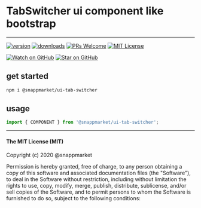 # TabSwitcher ui component like bootstrap
----

[![version](https://img.shields.io/npm/v/@snappmarket/ui-tab-switcher.svg?style=flat-square)](https://www.npmjs.com/package/@snappmarket/ui-tab-switcher)
[![downloads](https://img.shields.io/npm/dm/@snappmarket/ui-tab-switcher.svg?style=flat-square)](http://www.npmtrends.com/@snappmarket/ui-tab-switcher)
[![PRs Welcome](https://img.shields.io/badge/PRs-welcome-brightgreen.svg?style=flat-square)](http://makeapullrequest.com)
[![MIT License](https://img.shields.io/npm/l/@snappmarket/ui-tab-switcher.svg?style=flat-square)](https://github.com/snappmarket/frontend-toolbox/tree/master/packages/useDidUpdateEffect/blob/master/LICENSE.md)

[![Watch on GitHub](https://img.shields.io/github/watchers/snappmarket/frontend-toolbox.svg?style=social)](https://github.com/snappmarket/frontend-toolbox/watchers)
[![Star on GitHub](https://img.shields.io/github/stars/snappmarket/frontend-toolbox.svg?style=social)](https://github.com/snappmarket/frontend-toolbox/stargazers)

## get started
```bash 
npm i @snappmarket/ui-tab-switcher
```


## usage
```javascript
import { COMPONENT } from '@snappmarket/ui-tab-switcher';
```


---
#### The MIT License (MIT)

Copyright (c) 2020 @snappmarket

Permission is hereby granted, free of charge, to any person obtaining a copy
of this software and associated documentation files (the "Software"), to deal
in the Software without restriction, including without limitation the rights
to use, copy, modify, merge, publish, distribute, sublicense, and/or sell
copies of the Software, and to permit persons to whom the Software is
furnished to do so, subject to the following conditions:
